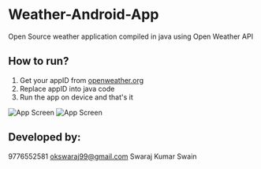 # Weather-Android-App
Open Source weather application compiled in java using Open Weather API

## How to run?
1) Get your appID from [openweather.org](http://openweathermap.org)
2) Replace appID into java code
3) Run the app on device
and that's it

![App Screen](https://firebasestorage.googleapis.com/v0/b/urbanex.appspot.com/o/screen3.PNG?alt=media&token=87393fa9-da24-40d1-9145-2f8ba85cb34a)
![App Screen](https://firebasestorage.googleapis.com/v0/b/urbanex.appspot.com/o/screen2.PNG?alt=media&token=a25e7ecc-9eee-4261-982f-75e9e5dd0184)

## Developed by:
9776552581
okswaraj99@gmail.com
Swaraj Kumar Swain